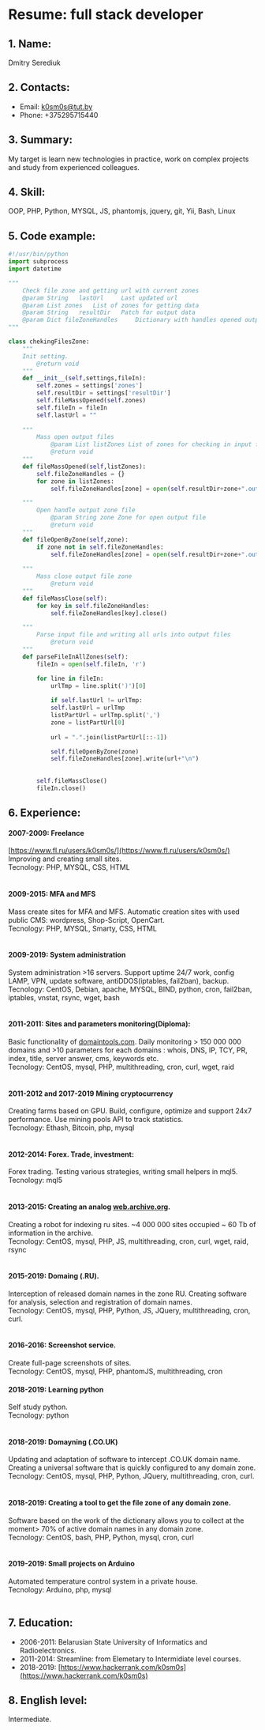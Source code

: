 # Resume: full stack developer
## 1. 	Name:
Dmitry Serediuk<br/>
## 2. 	Contacts:
- Email: [k0sm0s@tut.by](mailto:k0sm0s@tut.by)<br/>
- Phone: +375295715440<br/>

## 3. Summary:
My target is learn new technologies in practice, work on complex projects and study from experienced colleagues.<br/>
## 4. Skill:
OOP, PHP, Python, MYSQL, JS, phantomjs, jquery, git, Yii, Bash, Linux<br/>
## 5. Code example:
```python
#!/usr/bin/python
import subprocess
import datetime

"""
	Check file zone and getting url with current zones
	@param String 	lastUrl  	Last updated url
	@param List	zones  	List of zones for getting data
	@param String	resultDir  	Patch for output data
	@param Dict	fileZoneHandles  	Dictionary with handles opened output files
"""

class chekingFilesZone:
	"""
	Init setting.
		@return void
	"""
	def __init__(self,settings,fileIn):
		self.zones = settings['zones']
		self.resultDir = settings['resultDir']
		self.fileMassOpened(self.zones)
		self.fileIn = fileIn
		self.lastUrl = ""
		
	"""
    	Mass open output files
			@param List listZones List of zones for checking in input files
			@return void
	"""
	def fileMassOpened(self,listZones):
		self.fileZoneHandles = {}
		for zone in listZones:
			self.fileZoneHandles[zone] = open(self.resultDir+zone+".out","a")

	"""
		Open handle output zone file
			@param String zone Zone for open output file
			@return void
	"""		
	def fileOpenByZone(self,zone):
		if zone not in self.fileZoneHandles:
			self.fileZoneHandles[zone] = open(self.resultDir+zone+".out","a")
		
	"""
		Mass close output file zone
			@return void
	"""		
	def fileMassClose(self):
		for key in self.fileZoneHandles:
			self.fileZoneHandles[key].close()

	"""
		Parse input file and writing all urls into output files
			@return void
	"""
	def parseFileInAllZones(self):
		fileIn = open(self.fileIn, 'r')

		for line in fileIn:	
			urlTmp = line.split(')')[0]
			
			if self.lastUrl != urlTmp:
			self.lastUrl = urlTmp
			listPartUrl = urlTmp.split(',')		
			zone = listPartUrl[0]
			
			url = ".".join(listPartUrl[::-1])	

			self.fileOpenByZone(zone)
			self.fileZoneHandles[zone].write(url+"\n")
			
			
		self.fileMassClose()
		fileIn.close()
```

## 6. Experience:
#### 2007-2009: Freelance
[https://www.fl.ru/users/k0sm0s/](https://www.fl.ru/users/k0sm0s/)<br/>
Improving and creating small sites.<br/>
Tecnology: PHP, MYSQL, CSS, HTML<br/><br/>

#### 2009-2015: MFA and MFS
Mass create sites for MFA and MFS. Automatic creation sites with used public CMS: wordpress, Shop-Script, OpenCart.<br/>
Tecnology: PHP, MYSQL, Smarty, CSS, HTML<br/><br/>

#### 2009-2019: System administration
System administration >16 servers. Support uptime 24/7 work, config LAMP, VPN, update software, antiDDOS(iptables, fail2ban), backup. <br/>
Tecnology: CentOS, Debian, apache, MYSQL, BIND, python, cron, fail2ban, iptables, vnstat, rsync, wget, bash<br/><br/>

#### 2011-2011: Sites and parameters monitoring(Diploma):
Basic functionality of [domaintools.com](domaintools.com). Daily monitoring > 150 000 000 domains and >10 parameters for each domains : whois, DNS, IP, TCY, PR, index, title, server answer, cms, keywords etc. <br/>
Tecnology: CentOS, mysql, PHP, multithreading, cron, curl, wget, raid<br/><br/>

#### 2011-2012 and 2017-2019 Mining cryptocurrency
Creating farms based on GPU. Build, configure, optimize and support 24x7 performance. Use mining pools API to track statistics.<br/>
Tecnology: Ethash, Bitcoin, php, mysql<br/><br/>

#### 2012-2014: Forex. Trade, investment:
Forex trading. Testing various strategies, writing small helpers in mql5.<br/>
Tecnology: mql5<br/><br/>

#### 2013-2015: Creating an analog [web.archive.org](web.archive.org).
Creating a robot for indexing ru sites. ~4 000 000 sites occupied ~ 60 Tb of information in the archive.<br/>
Tecnology: CentOS, mysql, PHP, JS, multithreading, cron, curl, wget, raid, rsync<br/><br/>

#### 2015-2019: Domaing (.RU).
Interception of released domain names in the zone RU. Creating software for analysis, selection and registration of domain names.<br/>
Tecnology: CentOS, mysql, PHP, Python, JS, JQuery, multithreading, cron, curl.<br/><br/>

#### 2016-2016: Screenshot service.
Create full-page screenshots of sites.<br/>
Tecnology: CentOS, mysql, PHP, phantomJS, multithreading, cron<br/>

#### 2018-2019: Learning python
Self study python. <br/>
Tecnology: python<br/><br/>

#### 2018-2019: Domayning (.CO.UK)
Updating and adaptation of software to intercept .CO.UK domain name. Creating a universal software that is quickly configured to any domain zone.<br/>
Tecnology: CentOS, mysql, PHP, Python, JQuery, multithreading, cron, curl.<br/><br/>

#### 2018-2019: Creating a tool to get the file zone of any domain zone.
Software based on the work of the dictionary allows you to collect at the moment> 70% of active domain names in any domain zone.<br/>
Tecnology: CentOS, bash, PHP, Python, mysql, cron, curl<br/><br/>

#### 2019-2019: Small projects on Arduino
Automated temperature control system in a private house.<br/>
Tecnology: Arduino, php, mysql<br/><br/>

## 7. Education:
- 2006-2011: 	Belarusian State University of Informatics and Radioelectronics.
- 2011-2014: 	Streamline: from Elemetary to Intermidiate level courses.
- 2018-2019: 	[https://www.hackerrank.com/k0sm0s](https://www.hackerrank.com/k0sm0s)
	
## 8. English level:
Intermediate.<br/>